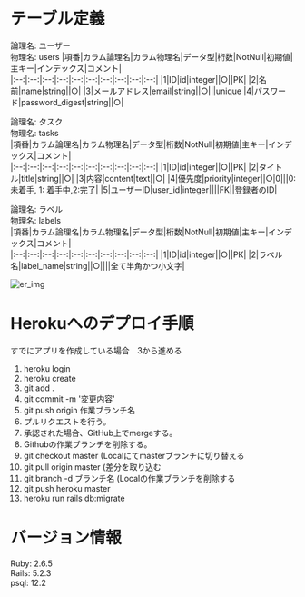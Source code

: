 # テーブル定義

論理名: ユーザー  
物理名: users
|項番|カラム論理名|カラム物理名|データ型|桁数|NotNull|初期値|主キー|インデックス|コメント|  
|:--:|:--:|:--:|:--:|:--:|:--:|:--:|:--:|:--:|:--:|
|1|ID|id|integer||○||PK|
|2|名前|name|string||○|
|3|メールアドレス|email|string||○|||unique
|4|パスワード|password_digest|string||○|

論理名: タスク  
物理名: tasks  
|項番|カラム論理名|カラム物理名|データ型|桁数|NotNull|初期値|主キー|インデックス|コメント|  
|:--:|:--:|:--:|:--:|:--:|:--:|:--:|:--:|:--:|:--:|
|1|ID|id|integer||○||PK|
|2|タイトル|title|string||○|
|3|内容|content|text||○|
|4|優先度|priority|integer||○|0|||0:未着手, 1: 着手中,2:完了|
|5|ユーザーID|user_id|integer||||FK||登録者のID|


論理名: ラベル  
物理名: labels  
|項番|カラム論理名|カラム物理名|データ型|桁数|NotNull|初期値|主キー|インデックス|コメント|  
|:--:|:--:|:--:|:--:|:--:|:--:|:--:|:--:|:--:|:--:|
|1|ID|id|integer||○||PK|
|2|ラベル名|label_name|string||○||||全て半角かつ小文字|  

![er_img](https://user-images.githubusercontent.com/60313195/76682098-724de580-663c-11ea-9dd4-3c454bedafe8.png)

# Herokuへのデプロイ手順
すでにアプリを作成している場合　3から進める
1. heroku login
1. heroku create  
1. git add .
1. git commit -m '変更内容'
1. git push origin 作業ブランチ名
1. プルリクエストを行う。
1. 承認された場合、GitHub上でmergeする。
1. Githubの作業ブランチを削除する。
1. git checkout master (Localにてmasterブランチに切り替える
1. git pull origin master (差分を取り込む
1. git branch -d ブランチ名 (Localの作業ブランチを削除する
1. git push heroku master
1. heroku run rails db:migrate

# バージョン情報
Ruby: 2.6.5  
Rails: 5.2.3  
psql: 12.2  